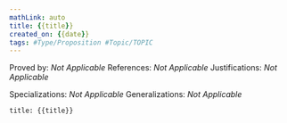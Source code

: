 ```yaml
---
mathLink: auto
title: {{title}}
created_on: {{date}}
tags: #Type/Proposition #Topic/TOPIC
---
```

Proved by: <i>Not Applicable</i>
References: <i>Not Applicable</i>
Justifications: <i>Not Applicable</i>

Specializations: <i>Not Applicable</i>
Generalizations: <i>Not Applicable</i>

```ad-Proposition
title: {{title}}


```